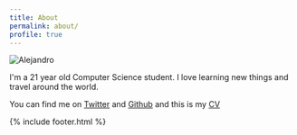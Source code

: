 ```yaml
---
title: About
permalink: about/
profile: true
---
```


![Alejandro](../assets/images/about/alex.png)

I'm a 21 year old Computer Science student. I love learning new things and travel around the world. 

You can find me on [Twitter](https://twitter.com/Alexrs95) and [Github](https://github.com/Alexrs95/) and this is my [CV](../assets/docs/CV.pdf)

{% include footer.html %}
